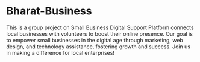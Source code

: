 # Bharat-Business
This is a group project on Small Business Digital Support Platform connects local businesses with volunteers to boost their online presence. Our goal is to empower small businesses in the digital age through marketing, web design, and technology assistance, fostering growth and success. Join us in making a difference for local enterprises!
